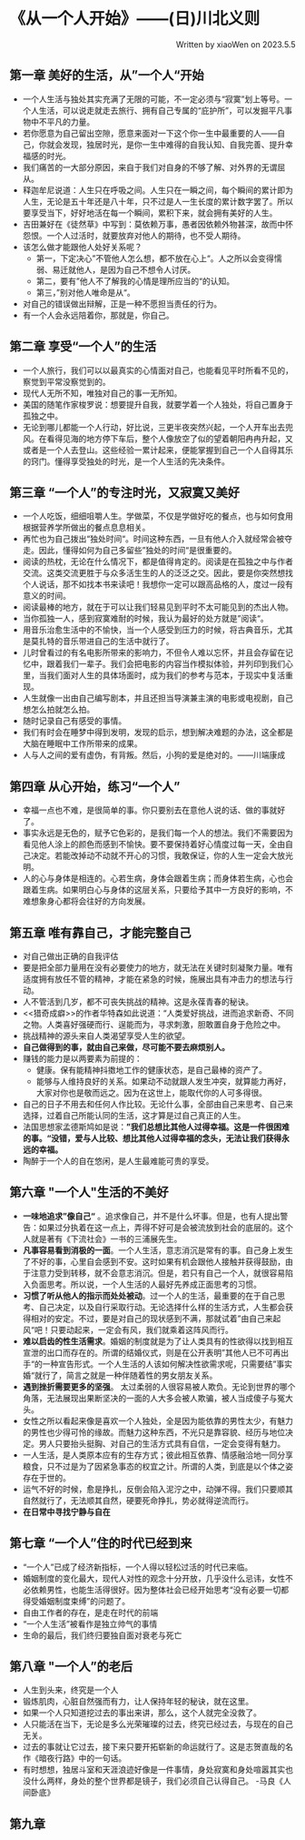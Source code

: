 # 《从一个人开始》——(日)川北义则  
<p align="right">Written by xiaoWen on 2023.5.5</p>

## 第一章 美好的生活，从”一个人“开始
- 一个人生活与独处其实充满了无限的可能，不一定必须与“寂寞”划上等号。一个人生活，可以说走就走去旅行、拥有自己专属的“庇护所”，可以发掘平凡事物中不平凡的力量。
- 若你愿意为自己留出空隙，愿意来面对一下这个你一生中最重要的人——自己，你就会发现，独居时光，是你一生中难得的自我认知、自我完善、提升幸福感的时光。
- 我们痛苦的一大部分原因，来自于我们对自身的不够了解、对外界的无谓屈从。
- 释迦牟尼说道：人生只在呼吸之间。人生只在一瞬之间，每个瞬间的累计即为人生，无论是五十年还是八十年，只不过是人一生长度的累计数字罢了。所以要享受当下，好好地活在每一个瞬间，累积下来，就会拥有美好的人生。
- 吉田兼好在《徒然草》中写到：莫依赖万事，愚者因依赖外物甚深，故而中怀怨恨。一个人过活时，就要放弃对他人的期待，也不受人期待。
- 该怎么做才能跟他人处好关系呢？
     - 第一，下定决心”不管他人怎么想，都不放在心上“。人之所以会变得懦弱、易迁就他人，是因为自己不想令人讨厌。
     - 第二，要有”他人不了解我的心情是理所应当的“的认知。
     - 第三，”别对他人唯命是从“。
- 对自己的错误做出辩解，正是一种不愿担当责任的行为。
- 有一个人会永远陪着你，那就是，你自己。
## 第二章 享受“一个人”的生活
- 一个人旅行，我们可以以最真实的心情面对自己，也能看见平时所看不见的，察觉到平常没察觉到的。
- 现代人无所不知，唯独对自己的事一无所知。
- 美国的随笔作家梭罗说：想要提升自我，就要学着一个人独处，将自己置身于孤独之中。
- 无论到哪儿都能一个人行动，好比说，三更半夜突然兴起，一个人开车出去兜风。在看得见海的地方停下车后，整个人像放空了似的望着朝阳冉冉升起，又或者是一个人去登山。这些经验一累计起来，便能掌握到自己一个人自得其乐的窍门。懂得享受独处的时光，是一个人生活的先决条件。
## 第三章 “一个人”的专注时光，又寂寞又美好
- 一个人吃饭，细细咀嚼人生。学做菜，不仅是学做好吃的餐点，也与如何食用根据营养学所做出的餐点息息相关。
- 再忙也为自己拨出“独处时间“。时间这种东西，一旦有他人介入就经常会被夺走。因此，懂得如何为自己多留些”独处的时间“是很重要的。
- 阅读的热枕，无论在什么情况下，都是值得肯定的。阅读是在孤独之中与作者交流。这类交流更胜于与众多活生生的人的泛泛之交。因此，要是你突然想找个人说话，那不如找本书来读吧！我想你一定可以跟高品格的人，度过一段有意义的时间。
- 阅读最棒的地方，就在于可以让我们轻易见到平时不太可能见到的杰出人物。
- 当你孤独一人，感到寂寞难耐的时候，我认为最好的处方就是”阅读“。
- 用音乐治愈生活中的不愉快，当一个人感受到压力的时候，将古典音乐，尤其是莫扎特的音乐带进自己的生活中就行了。
- 儿时曾看过的有名电影所带来的影响力，不但令人难以忘怀，并且会存留在记忆中，跟着我们一辈子。我们会把电影的内容当作模拟体验，并列印到我们心里，当我们面对人生的具体场面时，成为我们的参考与范本，于现实中复活重现。
- 人生就像一出由自己编写剧本，并且还担当导演兼主演的电影或电视剧，自己想怎么拍就怎么拍。
- 随时记录自己有感受的事情。
- 我们有时会在睡梦中得到发明，发现的启示，想到解决难题的办法，这全都是大脑在睡眠中工作所带来的成果。
- 人与人之间的爱有虚伪，有背叛。然后，小狗的爱是绝对的。——川端康成
## 第四章 从心开始，练习“一个人”
- 幸福一点也不难，是很简单的事。你只要别去在意他人说的话、做的事就好了。
- 事实永远是无色的，赋予它色彩的，是我们每一个人的想法。我们不需要因为看见他人涂上的颜色而感到不愉快。要不要保持着好心情度过每一天，全由自己决定。若能改掉动不动就不开心的习惯，我敢保证，你的人生一定会大放光明。
- 人的心与身体是相连的。心若生病，身体会跟着生病；而身体若生病，心也会跟着生病。如果明白心与身体的这层关系，只要给予其中一方良好的影响，不难想象身心都将会往好的方向发展。
## 第五章 唯有靠自己，才能完整自己
- 对自己做出正确的自我评估
- 要是把全部力量用在没有必要使力的地方，就无法在关键时刻凝聚力量。唯有适度拥有放任不管的精神，才能在紧急的时候，施展出具有冲击力的想法与行动。
- 人不管活到几岁，都不可丧失挑战的精神。这是永葆青春的秘诀。
- <<猎奇成癖>>的作者华特森如此说道：“人类爱好挑战，进而追求新奇、不同之物。人类喜好强硬而行、逞能而为，寻求刺激，胆敢置自身于危险之中。
- 挑战精神的源头来自人类渴望享受人生的欲望。
- **自己做得到的事，就由自己来做，尽可能不要去麻烦别人。**
- 赚钱的能力是以两要素为前提的：
  - 健康。保有能精神抖擞地工作的健康状态，是自己最棒的资产了。
  - 能够与人维持良好的关系。如果动不动就跟人发生冲突，就算能力再好，大家对你也是敬而远之。因为在这世上，能取代你的人可多得很。
- 自己的日子不用去和任何人作比较。无论什么事，全部由自己来思考、自己来选择，过着自己所能认同的生活，这才算是过自己真正的人生。
- 法国思想家孟德斯鸠如是说：**”我们总想比其他人过得幸福。这是一件很困难的事。“没错，爱与人比较、想比其他人过得幸福的念头，无法让我们获得永远的幸福。**
- 陶醉于一个人的自在悠闲，是人生最难能可贵的享受。 
## 第六章 "一个人"生活的不美好
- **一味地追求”像自己“** 。追求像自己，并不是什么坏事。但是，也有人提出警告：如果过分执着在这一点上，弄得不好可是会被流放到社会的底层的。这个人就是著有《下流社会》一书的三浦展先生。
- **凡事容易看到消极的一面**。一个人生活，意志消沉是常有的事。自己身上发生了不好的事，心里自会感到不安。这时如果有机会跟他人接触并获得鼓励，由于注意力受到转移，就不会意志消沉。但是，若只有自己一个人，就很容易陷入负面思考。所以说，一个人生活的人最好先养成正面思考的习惯。
- **习惯了听从他人的指示而处处被动**。过一个人的生活，最重要的在于自己思考、自己决定，以及自行采取行动。无论选择什么样的生活方式，人生都会获得相对的安定。不过，要是对自己的现状感到不满，那就试着”由自己来起风“吧！只要动起来，一定会有风，我们就乘着这阵风而行。
- **难以启齿的性生活需求**。婚姻的制度就是为了让人类具有的性欲得以找到相互宣泄的出口而存在的。所谓的结婚仪式，则是在公开表明”其他人已不可再出手“的一种宣告形式。一个人生活的人该如何解决性欲需求呢，只需要结”事实婚“就行了，简言之就是一种伴随着性的男女朋友关系。
- **遇到挫折需要更多的坚强**。 太过柔弱的人很容易被人欺负。无论到世界的哪个角落，无法展现出果断坚决的一面的人大多会被人欺骗，被人当成傻子与冤大头。
- 女性之所以看起来像是喜欢一个人独处，全是因为能依靠的男性太少，有魅力的男性也少得可怜的缘故。而魅力这种东西，不光只是靠容貌、经历与地位决定。男人只要抬头挺胸、对自己的生活方式具有自信，一定会变得有魅力。
- 一人生活，是人类原本应有的生存方式；彼此相互依靠、情感融洽地一同分享粮食，只不过是为了因紧急事态的权宜之计。所谓的人类，到底是以个体之姿存在于世的。
- 运气不好的时候，愈是挣扎，反倒会陷入泥泞之中，动弹不得。我们只要顺其自然就行了，无法顺其自然，硬要死命挣扎，势必就得逆流而行。
- **在日常中寻找宁静与自在**

## 第七章 “一个人”住的时代已经到来
- “一个人”已成了经济新指标，一个人得以轻松过活的时代已来临。
- 婚姻制度的变化最大，现代人对性的观念十分开放，几乎没什么忌讳，女性不必依赖男性，也能生活得很好。因为整体社会已经开始思考“没有必要一切都得受婚姻制度束缚”的问题了。
- 自由工作者的存在，是走在时代的前端
- “一个人生活”被看作是独立帅气的事情
- 生命的最后，我们终归要独自面对衰老与死亡
## 第八章 "一个人”的老后
- 人生到头来，终究是一个人
- 锻炼肌肉，心脏自然强而有力，让人保持年轻的秘诀，就在这里。
- 如果一个人只知道挖过去的事出来讲，那么，这个人就完全没救了。
- 人只能活在当下，无论是多么光荣璀璨的过去，终究已经过去，与现在的自己无关。
- 过去的事就让它过去，接下来只要开拓崭新的命运就行了。这是志贺直哉的名作《暗夜行路》中的一句话。
- 有时想想，独居斗室和天涯浪迹好像是一件事情，身处寂寞和身处喧嚣其实也没什么两样，身处的整个世界都是镜子，我们必须自己认得自己。 -马良《人间卧底》
## 第九章 
